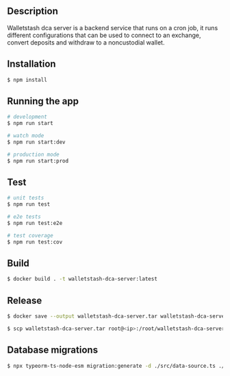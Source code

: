 ## Description

Walletstash dca server is a backend service that runs on a cron job, it runs different configurations that can be used
to connect to an exchange, convert deposits and withdraw to a noncustodial wallet. 

## Installation

```bash
$ npm install
```

## Running the app

```bash
# development
$ npm run start

# watch mode
$ npm run start:dev

# production mode
$ npm run start:prod
```

## Test

```bash
# unit tests
$ npm run test

# e2e tests
$ npm run test:e2e

# test coverage
$ npm run test:cov
```

## Build
```bash
$ docker build . -t walletstash-dca-server:latest 
```

## Release
```bash
$ docker save --output walletstash-dca-server.tar walletstash-dca-server:latest

$ scp walletstash-dca-server.tar root@<ip>:/root/walletstash-dca-server/

```

## Database migrations
```bash
$ npx typeorm-ts-node-esm migration:generate -d ./src/data-source.ts ./src/migrations/inital
```
